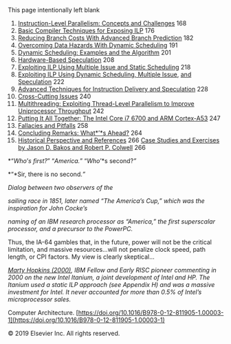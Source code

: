 This page intentionally left blank

1. [Instruction-Level Parallelism: Concepts and
   Challenges](#instruction-level-parallelism-concepts-and-challenges)
   168
2. [Basic Compiler Techniques for Exposing
   ILP](#basic-compiler-techniques-for-exposing-ilp) 176
3. [Reducing Branch Costs With Advanced Branch
   Prediction](#reducing-branch-costs-with-advanced-branch-prediction)
   182
4. [Overcoming Data Hazards With Dynamic
   Scheduling](#overcoming-data-hazards-with-dynamic-scheduling) 191
5. [Dynamic Scheduling: Examples and the
   Algorithm](#dynamic-scheduling-examples-and-the-algorithm) 201
6. [Hardware-Based Speculation](#hardware-based-speculation) 208
7. [Exploiting ILP Using Multiple Issue and Static
   Scheduling](#exploiting-ilp-using-multiple-issue-and-static-scheduling)
   218
8. [Exploiting ILP Using Dynamic Scheduling, Multiple
   Issue,](#exploiting-ilp-using-dynamic-scheduling-multiple-issue-and-speculation)
   [and Speculation](#exploiting-ilp-using-dynamic-scheduling-multiple-issue-and-speculation) 222
9. [Advanced Techniques for Instruction Delivery and
   Speculation](#advanced-techniques-for-instruction-delivery-and-speculation)
   228
10. [Cross-Cutting Issues](#cross-cutting-issues) 240
11. [Multithreading: Exploiting Thread-Level Parallelism to
    Improve](#multithreading-exploiting-thread-level-parallelism-to-improve-uniprocessor-throughput)
    [Uniprocessor
    Throughput](#multithreading-exploiting-thread-level-parallelism-to-improve-uniprocessor-throughput)
    242
12. [Putting It All Together: The Intel Core i7 6700 and ARM
    Cortex-A53](#putting-it-all-together-the-intel-core-i7-6700-and-arm-cortex-a53)
    247
13. [Fallacies and Pitfalls](#_bookmark148) 258
14. [Concluding Remarks: What*’*s
    Ahead?](#concluding-remarks-whats-ahead) 264
15. [Historical Perspective and
    References](#historical-perspective-and-references) 266
    [Case Studies and Exercises by Jason D. Bakos and Robert P. Colwell](#case-studies-and-exercises-by-jason-d.-bakos-and-robert-p.-colwell) 266

*“*Who*’*s first?*” “*America.*” “*Who*’*s second?_”_

*“*Sir, there is no second._”_

_Dialog between two observers of the_

_sailing race in 1851, later named “The America’s Cup,” which was the inspiration for John Cocke’s_

_naming of an IBM research processor as “America,” the first superscalar processor, and a precursor to the PowerPC._

Thus, the IA-64 gambles that, in the future, power will not be the critical limitation, and massive resources…will not penalize clock speed, path length, or CPI factors. My view is clearly skeptical…

_[Marty Hopkins (2000)](#_bookmark963), IBM Fellow and Early RISC pioneer commenting in 2000 on the new Intel Itanium, a joint development of Intel and HP. The Itanium used a static ILP approach (see Appendix H) and was a massive investment for Intel. It never accounted for more than 0.5% of Intel’s microprocessor sales._

Computer Architecture. [https://doi.org/10.1016/B978-0-12-811905-1.00003-1](https://doi.org/10.1016/B978-0-12-811905-1.00003-1)

© 2019 Elsevier Inc. All rights reserved.
